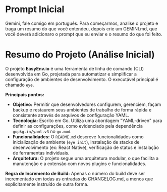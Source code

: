 # Prompt Inicial

Gemini, fale comigo em português. Para começarmos, analise o projeto e traga um resumo do que você entendeu, depois crie um GEMINI.md, que você deverá adicionaro o prompt que eu enviar e o resumo do que foi feito.

# Resumo do Projeto (Análise Inicial)

O projeto **EasyEnv.io** é uma ferramenta de linha de comando (CLI) desenvolvida em Go, projetada para automatizar e simplificar a configuração de ambientes de desenvolvimento. O executável principal é chamado `eye`.

**Principais pontos:**

*   **Objetivo:** Permitir que desenvolvedores configurem, gerenciem, façam backup e restaurem seus ambientes de trabalho de forma rápida e consistente através de arquivos de configuração YAML.
*   **Tecnologia:** Escrito em Go. Utiliza uma abordagem "YAML-driven" para definir as configurações, como evidenciado pela dependência `gopkg.in/yaml.v3` no `go.mod`.
*   **Funcionalidades:** O `README.md` descreve funcionalidades como inicialização de ambiente (`eye init`), instalação de stacks de desenvolvimento (ex: React Native), verificação de status e instalação de ferramentas individuais.
*   **Arquitetura:** O projeto segue uma arquitetura modular, o que facilita a manutenção e a extensão com novos plugins e funcionalidades.

**Regra de Incremento de Build:** Apenas o número do build deve ser incrementado em todas as entradas do CHANGELOG.md, a menos que explicitamente instruído de outra forma.